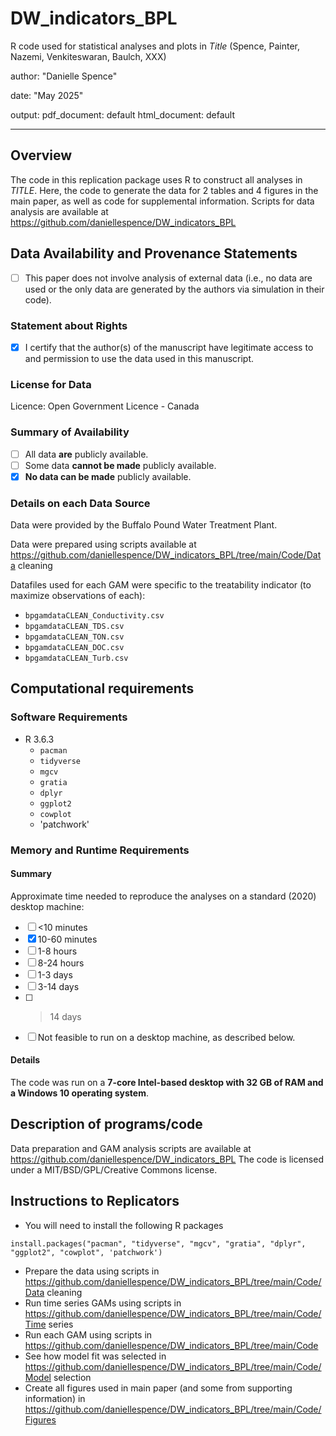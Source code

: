 # DW_indicators_BPL
R code used for statistical analyses and plots in *Title* (Spence, Painter, Nazemi, Venkiteswaran, Baulch, XXX)

author: "Danielle Spence"

date: "May 2025"

output:
  pdf_document: default
  html_document: default
  
---

Overview
--------

The code in this replication package uses R to construct all analyses in *TITLE*. Here, the code to generate the data for 2 tables and 4 figures in the main paper, as well as code for supplemental information. Scripts for data analysis are available at https://github.com/daniellespence/DW_indicators_BPL

Data Availability and Provenance Statements
----------------------------

- [ ] This paper does not involve analysis of external data (i.e., no data are used or the only data are generated by the authors via simulation in their code).

### Statement about Rights

- [x] I certify that the author(s) of the manuscript have legitimate access to and permission to use the data used in this manuscript. 


### License for Data

Licence: Open Government Licence - Canada

### Summary of Availability

- [ ] All data **are** publicly available.
- [ ] Some data **cannot be made** publicly available.
- [x] **No data can be made** publicly available.

### Details on each Data Source

Data were provided by the Buffalo Pound Water Treatment Plant.

Data were prepared using scripts available at https://github.com/daniellespence/DW_indicators_BPL/tree/main/Code/Data cleaning

Datafiles used for each GAM were specific to the treatability indicator (to maximize observations of each):  
- `bpgamdataCLEAN_Conductivity.csv`
- `bpgamdataCLEAN_TDS.csv`
- `bpgamdataCLEAN_TON.csv`
- `bpgamdataCLEAN_DOC.csv`
- `bpgamdataCLEAN_Turb.csv`

Computational requirements
---------------------------

### Software Requirements

- R 3.6.3
  - `pacman`
  - `tidyverse`
  - `mgcv`
  - `gratia`
  - `dplyr`
  - `ggplot2`
  - `cowplot`
  - 'patchwork'


### Memory and Runtime Requirements

#### Summary

Approximate time needed to reproduce the analyses on a standard (2020) desktop machine:

- [ ] <10 minutes
- [x] 10-60 minutes
- [ ] 1-8 hours
- [ ] 8-24 hours
- [ ] 1-3 days
- [ ] 3-14 days
- [ ] > 14 days
- [ ] Not feasible to run on a desktop machine, as described below.

#### Details

The code was run on a **7-core Intel-based desktop with 32 GB of RAM and a Windows 10 operating system**. 

Description of programs/code
----------------------------

Data preparation and GAM analysis scripts are available at https://github.com/daniellespence/DW_indicators_BPL
The code is licensed under a MIT/BSD/GPL/Creative Commons license.

Instructions to Replicators
---------------------------

- You will need to install the following R packages

`install.packages("pacman", "tidyverse", "mgcv", "gratia", "dplyr", "ggplot2", "cowplot", 'patchwork')`

- Prepare the data using scripts in https://github.com/daniellespence/DW_indicators_BPL/tree/main/Code/Data cleaning
- Run time series GAMs using scripts in https://github.com/daniellespence/DW_indicators_BPL/tree/main/Code/Time series
- Run each GAM using scripts in https://github.com/daniellespence/DW_indicators_BPL/tree/main/Code
- See how model fit was selected in https://github.com/daniellespence/DW_indicators_BPL/tree/main/Code/Model selection
- Create all figures used in main paper (and some from supporting information) in https://github.com/daniellespence/DW_indicators_BPL/tree/main/Code/Figures

